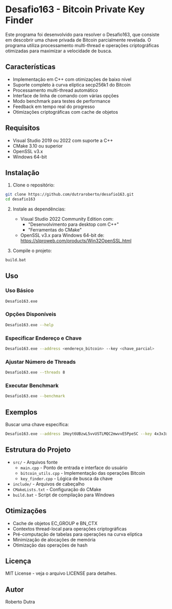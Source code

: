 # Desafio163 - Bitcoin Private Key Finder

Este programa foi desenvolvido para resolver o Desafio163, que consiste em descobrir uma chave privada de Bitcoin parcialmente revelada. O programa utiliza processamento multi-thread e operações criptográficas otimizadas para maximizar a velocidade de busca.

## Características

- Implementação em C++ com otimizações de baixo nível
- Suporte completo à curva elíptica secp256k1 do Bitcoin
- Processamento multi-thread automático
- Interface de linha de comando com várias opções
- Modo benchmark para testes de performance
- Feedback em tempo real do progresso
- Otimizações criptográficas com cache de objetos

## Requisitos

- Visual Studio 2019 ou 2022 com suporte a C++
- CMake 3.10 ou superior
- OpenSSL v3.x
- Windows 64-bit

## Instalação

1. Clone o repositório:
```bash
git clone https://github.com/dutraroberto/desafio163.git
cd desafio163
```

2. Instale as dependências:
   - Visual Studio 2022 Community Edition com:
     - "Desenvolvimento para desktop com C++"
     - "Ferramentas do CMake"
   - OpenSSL v3.x para Windows 64-bit de: https://slproweb.com/products/Win32OpenSSL.html

3. Compile o projeto:
```bash
build.bat
```

## Uso

### Uso Básico
```bash
Desafio163.exe
```

### Opções Disponíveis
```bash
Desafio163.exe --help
```

### Especificar Endereço e Chave
```bash
Desafio163.exe --address <endereço_bitcoin> --key <chave_parcial>
```

### Ajustar Número de Threads
```bash
Desafio163.exe --threads 8
```

### Executar Benchmark
```bash
Desafio163.exe --benchmark
```

## Exemplos

Buscar uma chave específica:
```bash
Desafio163.exe --address 1Hoyt6UBzwL5vvUSTLMQC2mwvvE5PpeSC --key 4x3x3x4xcxfx6x9xfx3xaxcx5x0x4xbxbx7x2x6x8x7x8xax4x0x8x3x3x3x7x3x
```

## Estrutura do Projeto

- `src/` - Arquivos fonte
  - `main.cpp` - Ponto de entrada e interface do usuário
  - `bitcoin_utils.cpp` - Implementação das operações Bitcoin
  - `key_finder.cpp` - Lógica de busca da chave
- `include/` - Arquivos de cabeçalho
- `CMakeLists.txt` - Configuração do CMake
- `build.bat` - Script de compilação para Windows

## Otimizações

- Cache de objetos EC_GROUP e BN_CTX
- Contextos thread-local para operações criptográficas
- Pré-computação de tabelas para operações na curva elíptica
- Minimização de alocações de memória
- Otimização das operações de hash

## Licença

MIT License - veja o arquivo LICENSE para detalhes.

## Autor

Roberto Dutra
